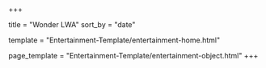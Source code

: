 +++
<!-- just a name, won't appear on webpage -->
title = "Wonder LWA"
sort_by = "date"
<!-- template for main page -->
template = "Entertainment-Template/entertainment-home.html"
<!-- template for page of each section within main page -->
page_template = "Entertainment-Template/entertainment-object.html"
+++
